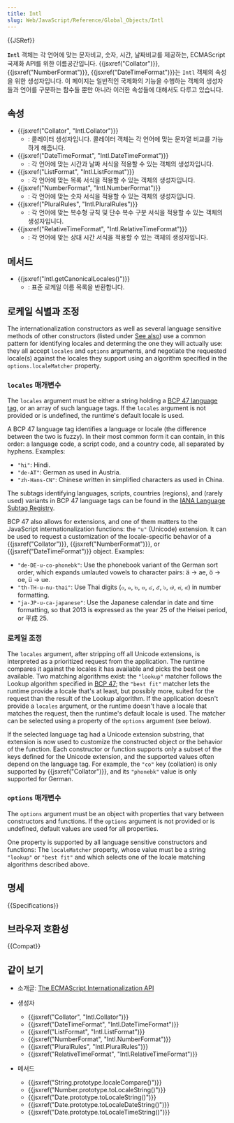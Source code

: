 ```yaml
---
title: Intl
slug: Web/JavaScript/Reference/Global_Objects/Intl
---
```

{{JSRef}}

**`Intl`** 객체는 각 언어에 맞는 문자비교, 숫자, 시간, 날짜비교를 제공하는, ECMAScript 국제화 API를 위한 이름공간입니다. {{jsxref("Collator")}}, {{jsxref("NumberFormat")}}, {{jsxref("DateTimeFormat")}}는 `Intl` 객체의 속성을 위한 생성자입니다. 이 페이지는 일반적인 국제화의 기능을 수행하는 객체의 생성자들과 언어를 구분하는 함수들 뿐만 아니라 이러한 속성들에 대해서도 다루고 있습니다.

## 속성

- {{jsxref("Collator", "Intl.Collator")}}
  - : 콜레이터 생성자입니다. 콜레이터 객체는 각 언어에 맞는 문자열 비교를 가능하게 해줍니다.
- {{jsxref("DateTimeFormat", "Intl.DateTimeFormat")}}
  - : 각 언어에 맞는 시간과 날짜 서식을 적용할 수 있는 객체의 생성자입니다.
- {{jsxref("ListFormat", "Intl.ListFormat")}}
  - : 각 언어에 맞는 목록 서식을 적용할 수 있는 객체의 생성자입니다.
- {{jsxref("NumberFormat", "Intl.NumberFormat")}}
  - : 각 언어에 맞는 숫자 서식을 적용할 수 있는 객체의 생성자입니다.
- {{jsxref("PluralRules", "Intl.PluralRules")}}
  - : 각 언어에 맞는 복수형 규칙 및 단수 복수 구분 서식을 적용할 수 있는 객체의 생성자입니다.
- {{jsxref("RelativeTimeFormat", "Intl.RelativeTimeFormat")}}
  - : 각 언어에 맞는 상대 시간 서식을 적용할 수 있는 객체의 생성자입니다.

## 메서드

- {{jsxref("Intl.getCanonicalLocales()")}}
  - : 표준 로케일 이름 목록을 반환합니다.

## 로케일 식별과 조정

The internationalization constructors as well as several language sensitive methods of other constructors (listed under [See also](#see_also)) use a common pattern for identifying locales and determing the one they will actually use: they all accept `locales` and `options` arguments, and negotiate the requested locale(s) against the locales they support using an algorithm specified in the `options.localeMatcher` property.

### `locales` 매개변수

The `locales` argument must be either a string holding a [BCP 47 language tag](http://tools.ietf.org/html/rfc5646), or an array of such language tags. If the `locales` argument is not provided or is undefined, the runtime's default locale is used.

A BCP 47 language tag identifies a language or locale (the difference between the two is fuzzy). In their most common form it can contain, in this order: a language code, a script code, and a country code, all separated by hyphens. Examples:

- `"hi"`: Hindi.
- `"de-AT"`: German as used in Austria.
- `"zh-Hans-CN"`: Chinese written in simplified characters as used in China.

The subtags identifying languages, scripts, countries (regions), and (rarely used) variants in BCP 47 language tags can be found in the [IANA Language Subtag Registry](http://www.iana.org/assignments/language-subtag-registry).

BCP 47 also allows for extensions, and one of them matters to the JavaScript internationalization functions: the `"u"` (Unicode) extension. It can be used to request a customization of the locale-specific behavior of a {{jsxref("Collator")}}, {{jsxref("NumberFormat")}}, or {{jsxref("DateTimeFormat")}} object. Examples:

- `"de-DE-u-co-phonebk"`: Use the phonebook variant of the German sort order, which expands umlauted vowels to character pairs: ä → ae, ö → oe, ü → ue.
- `"th-TH-u-nu-thai"`: Use Thai digits (๐, ๑, ๒, ๓, ๔, ๕, ๖, ๗, ๘, ๙) in number formatting.
- `"ja-JP-u-ca-japanese"`: Use the Japanese calendar in date and time formatting, so that 2013 is expressed as the year 25 of the Heisei period, or 平成 25.

### 로케일 조정

The `locales` argument, after stripping off all Unicode extensions, is interpreted as a prioritized request from the application. The runtime compares it against the locales it has available and picks the best one available. Two matching algorithms exist: the `"lookup"` matcher follows the Lookup algorithm specified in [BCP 47](http://tools.ietf.org/html/rfc4647#section-3.4); the `"best fit"` matcher lets the runtime provide a locale that's at least, but possibly more, suited for the request than the result of the Lookup algorithm. If the application doesn't provide a `locales` argument, or the runtime doesn't have a locale that matches the request, then the runtime's default locale is used. The matcher can be selected using a property of the `options` argument (see below).

If the selected language tag had a Unicode extension substring, that extension is now used to customize the constructed object or the behavior of the function. Each constructor or function supports only a subset of the keys defined for the Unicode extension, and the supported values often depend on the language tag. For example, the `"co"` key (collation) is only supported by {{jsxref("Collator")}}, and its `"phonebk"` value is only supported for German.

### `options` 매개변수

The `options` argument must be an object with properties that vary between constructors and functions. If the `options` argument is not provided or is undefined, default values are used for all properties.

One property is supported by all language sensitive constructors and functions: The `localeMatcher` property, whose value must be a string `"lookup"` or `"best fit"` and which selects one of the locale matching algorithms described above.

## 명세

{{Specifications}}

## 브라우저 호환성

{{Compat}}

## 같이 보기

- 소개글: [The ECMAScript Internationalization API](http://norbertlindenberg.com/2012/12/ecmascript-internationalization-api/index.html)
- 생성자

  - {{jsxref("Collator", "Intl.Collator")}}
  - {{jsxref("DateTimeFormat", "Intl.DateTimeFormat")}}
  - {{jsxref("ListFormat", "Intl.ListFormat")}}
  - {{jsxref("NumberFormat", "Intl.NumberFormat")}}
  - {{jsxref("PluralRules", "Intl.PluralRules")}}
  - {{jsxref("RelativeTimeFormat", "Intl.RelativeTimeFormat")}}

- 메서드

  - {{jsxref("String.prototype.localeCompare()")}}
  - {{jsxref("Number.prototype.toLocaleString()")}}
  - {{jsxref("Date.prototype.toLocaleString()")}}
  - {{jsxref("Date.prototype.toLocaleDateString()")}}
  - {{jsxref("Date.prototype.toLocaleTimeString()")}}
